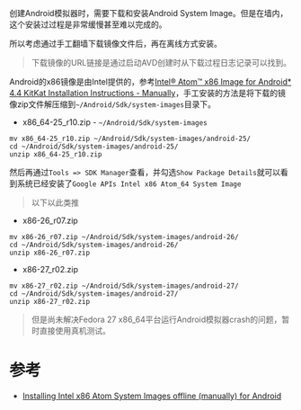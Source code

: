 创建Android模拟器时，需要下载和安装Android System Image。但是在墙内，这个安装过过程是非常缓慢甚至难以完成的。

所以考虑通过手工翻墙下载镜像文件后，再在离线方式安装。

> 下载镜像的URL链接是通过启动AVD创建时从下载过程日志记录可以找到。

Android的x86镜像是由Intel提供的，参考[Intel® Atom™ x86 Image for Android* 4.4 KitKat Installation Instructions - Manually](https://software.intel.com/en-us/android/articles/intel-atom-x86-image-for-android-4-4-kitkat-installation-instructions-manually)，手工安装的方法是将下载的镜像zip文件解压缩到`~/Android/Sdk/system-images`目录下。


* x86_64-25_r10.zip - `~/Android/Sdk/system-images`

```
mv x86_64-25_r10.zip ~/Android/Sdk/system-images/android-25/
cd ~/Android/Sdk/system-images/android-25/
unzip x86_64-25_r10.zip
```

然后再通过`Tools => SDK Manager`查看，并勾选`Show Package Details`就可以看到系统已经安装了`Google APIs Intel x86 Atom_64 System Image`

> 以下以此类推

* x86-26_r07.zip

```
mv x86-26_r07.zip ~/Android/Sdk/system-images/android-26/
cd ~/Android/Sdk/system-images/android-26/
unzip x86-26_r07.zip
```

* x86-27_r02.zip

```
mv x86-27_r02.zip ~/Android/Sdk/system-images/android-27/
cd ~/Android/Sdk/system-images/android-27/
unzip x86-27_r02.zip
```

> 但是尚未解决Fedora 27 x86_64平台运行Android模拟器crash的问题，暂时直接使用真机测试。

# 参考

* [Installing Intel x86 Atom System Images offline (manually) for Android](https://stackoverflow.com/questions/23024685/installing-intel-x86-atom-system-images-offline-manually-for-android)